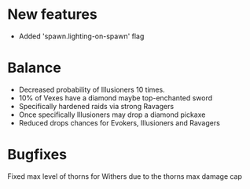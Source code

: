 # New features
* Added 'spawn.lighting-on-spawn' flag
# Balance
* Decreased probability of Illusioners 10 times.
* 10% of Vexes have a diamond maybe top-enchanted sword
* Specifically hardened raids via strong Ravagers
* Once specifically Illusioners may drop a diamond pickaxe
* Reduced drops chances for Evokers, Illusioners and Ravagers
# Bugfixes
Fixed max level of thorns for Withers due to the thorns max damage cap